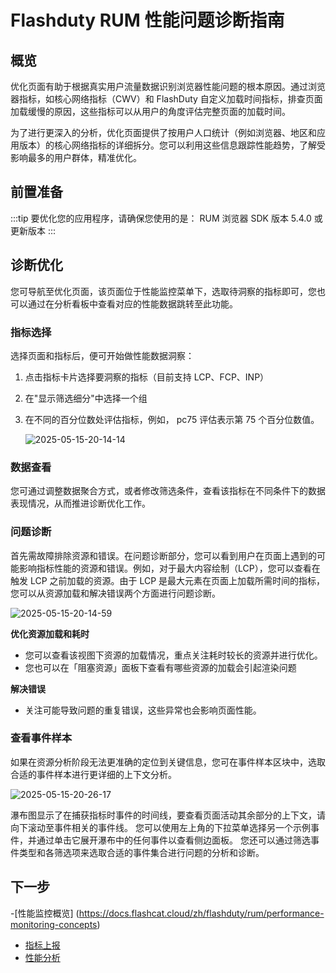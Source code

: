 # Flashduty RUM 性能问题诊断指南

## 概览

优化页面有助于根据真实用户流量数据识别浏览器性能问题的根本原因。通过浏览器指标，如核心网络指标（CWV）和 FlashDuty 自定义加载时间指标，排查页面加载缓慢的原因，这些指标可以从用户的角度评估完整页面的加载时间。

为了进行更深入的分析，优化页面提供了按用户人口统计（例如浏览器、地区和应用版本）的核心网络指标的详细拆分。您可以利用这些信息跟踪性能趋势，了解受影响最多的用户群体，精准优化。

## 前置准备

:::tip
要优化您的应用程序，请确保您使用的是：
RUM 浏览器 SDK 版本 5.4.0 或更新版本
:::

## 诊断优化

您可导航至优化页面，该页面位于性能监控菜单下，选取待洞察的指标即可，您也可以通过在分析看板中查看对应的性能数据跳转至此功能。

### 指标选择

选择页面和指标后，便可开始做性能数据洞察：

1. 点击指标卡片选择要洞察的指标（目前支持 LCP、FCP、INP）

2. 在"显示筛选细分"中选择一个组

3. 在不同的百分位数处评估指标，例如， pc75 评估表示第 75 个百分位数值。

   ![2025-05-15-20-14-14](https://docs-cdn.flashcat.cloud/imges/png/2dae288225e694a257d327d2cfd98644.png)

### 数据查看

您可通过调整数据聚合方式，或者修改筛选条件，查看该指标在不同条件下的数据表现情况，从而推进诊断优化工作。

### 问题诊断

首先需故障排除资源和错误。在问题诊断部分，您可以看到用户在页面上遇到的可能影响指标性能的资源和错误。例如，对于最大内容绘制（LCP），您可以查看在触发 LCP 之前加载的资源。由于 LCP 是最大元素在页面上加载所需时间的指标，您可以从资源加载和解决错误两个方面进行问题诊断。

![2025-05-15-20-14-59](https://docs-cdn.flashcat.cloud/imges/png/279908df6509c39e433bd24a39df1ff2.png)

**优化资源加载和耗时**

- 您可以查看该视图下资源的加载情况，重点关注耗时较长的资源并进行优化。
- 您也可以在「阻塞资源」面板下查看有哪些资源的加载会引起渲染问题

**解决错误**

- 关注可能导致问题的重复错误，这些异常也会影响页面性能。

### 查看事件样本

如果在资源分析阶段无法更准确的定位到关键信息，您可在事件样本区块中，选取合适的事件样本进行更详细的上下文分析。

![2025-05-15-20-26-17](https://docs-cdn.flashcat.cloud/imges/png/04c160de32f11fd695e0a30cfca05af8.png)

瀑布图显示了在捕获指标时事件的时间线，要查看页面活动其余部分的上下文，请向下滚动至事件相关的事件线。
您可以使用左上角的下拉菜单选择另一个示例事件，并通过单击它展开瀑布中的任何事件以查看侧边面板。
您还可以通过筛选事件类型和各筛选项来选取合适的事件集合进行问题的分析和诊断。

## 下一步

-[性能监控概览] (https://docs.flashcat.cloud/zh/flashduty/rum/performance-monitoring-concepts)

- [指标上报](https://docs.flashcat.cloud/zh/flashduty/rum/performance-metrics)
- [性能分析](https://docs.flashcat.cloud/zh/flashduty/rum/performance-analysis)

